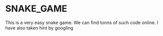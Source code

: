 # SNAKE_GAME

This is a very easy snake game. We can find tonns of such code online. I have also taken hint by googling
